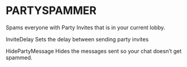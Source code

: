 # PARTYSPAMMER
Spams everyone with Party Invites that is in your current lobby.

InviteDelay
Sets the delay between sending party invites

HidePartyMessage
Hides the messages sent so your chat doesn’t get spammed.